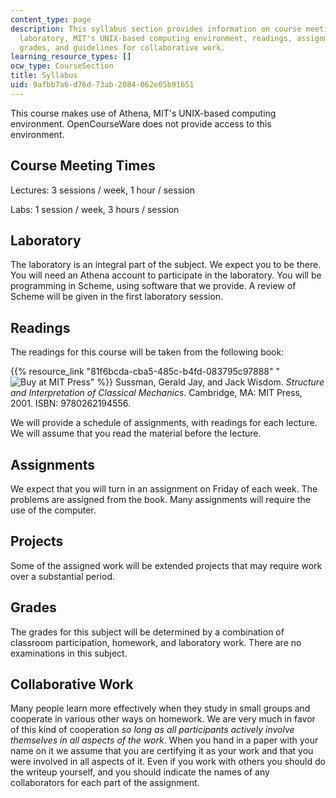 ```yaml
---
content_type: page
description: This syllabus section provides information on course meeting times, the
  laboratory, MIT's UNIX-based computing environment, readings, assignments, projects,
  grades, and guidelines for collaborative work.
learning_resource_types: []
ocw_type: CourseSection
title: Syllabus
uid: 9afbb7a6-d76d-73ab-2084-062e05b91651
---
```


This course makes use of Athena, MIT's UNIX-based computing environment. OpenCourseWare does not provide access to this environment.

Course Meeting Times
--------------------

Lectures: 3 sessions / week, 1 hour / session

Labs: 1 session / week, 3 hours / session

Laboratory
----------

The laboratory is an integral part of the subject. We expect you to be there. You will need an Athena account to participate in the laboratory. You will be programming in Scheme, using software that we provide. A review of Scheme will be given in the first laboratory session.

Readings
--------

The readings for this course will be taken from the following book:

{{% resource_link "81f6bcda-cba5-485c-b4fd-083795c97888" "![Buy at MIT Press](https://ocwcms.mit.edu/images/mp_logo.gif)" %}} Sussman, Gerald Jay, and Jack Wisdom. _Structure and Interpretation of Classical Mechanics_. Cambridge, MA: MIT Press, 2001. ISBN: 9780262194556.

We will provide a schedule of assignments, with readings for each lecture. We will assume that you read the material before the lecture.

Assignments
-----------

We expect that you will turn in an assignment on Friday of each week. The problems are assigned from the book. Many assignments will require the use of the computer.

Projects
--------

Some of the assigned work will be extended projects that may require work over a substantial period.

Grades
------

The grades for this subject will be determined by a combination of classroom participation, homework, and laboratory work. There are no examinations in this subject.

Collaborative Work
------------------

Many people learn more effectively when they study in small groups and cooperate in various other ways on homework. We are very much in favor of this kind of cooperation _so long as all participants actively involve themselves in all aspects of the work_. When you hand in a paper with your name on it we assume that you are certifying it as your work and that you were involved in all aspects of it. Even if you work with others you should do the writeup yourself, and you should indicate the names of any collaborators for each part of the assignment.